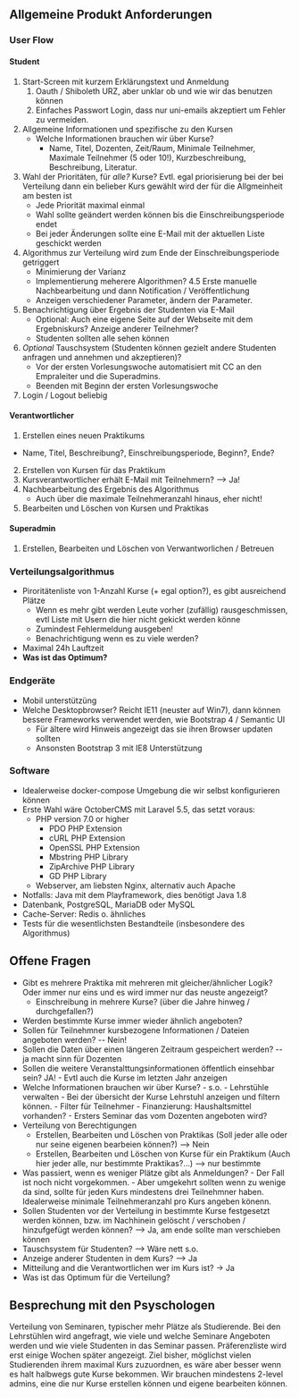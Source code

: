 ## Allgemeine Produkt Anforderungen

### User Flow
#### Student
1. Start-Screen mit kurzem Erklärungstext und Anmeldung
    1. Oauth / Shiboleth URZ, aber unklar ob und wie wir das benutzen können
    2. Einfaches Passwort Login, dass nur uni-emails akzeptiert um Fehler zu vermeiden.
2. Allgemeine Informationen und spezifische zu den Kursen
    - Welche Informationen brauchen wir über Kurse?
        - Name, Titel, Dozenten, Zeit/Raum, Minimale Teilnehmer, Maximale Teilnehmer (5 oder 10!), Kurzbeschreibung,  Beschreibung,  Literatur.
3. Wahl der Prioritäten, für *alle?* Kurse? Evtl. egal priorisierung bei der bei Verteilung dann ein belieber Kurs gewählt wird der für die Allgmeinheit am besten ist
    - Jede Priorität maximal einmal
    - Wahl sollte geändert werden können bis die Einschreibungsperiode endet
    - Bei jeder Änderungen sollte eine E-Mail mit der aktuellen Liste geschickt werden
4. Algorithmus zur Verteilung wird zum Ende der Einschreibungsperiode getriggert 
    - Minimierung der Varianz
    - Implementierung meherere Algorithmen?
4.5 Erste manuelle Nachbearbeitung und dann Notification / Veröffentlichung 
    - Anzeigen verschiedener Parameter, ändern der Parameter. 
5. Benachrichtigung über Ergebnis der Studenten via E-Mail 
    - Optional: Auch eine eigene Seite auf der Webseite mit dem Ergebniskurs? Anzeige anderer Teilnehmer? 
    - Studenten sollten alle sehen können
6. *Optional* Tauschsystem (Studenten können gezielt andere Studenten anfragen und annehmen und akzeptieren)?
    - Vor der ersten Vorlesungswoche automatisiert mit CC an den Empraleiter und die Superadmins. 
    - Beenden mit Beginn der ersten Vorlesungswoche
7. Login / Logout beliebig

#### Verantwortlicher 
1. Erstellen eines neuen Praktikums
  - Name, Titel, Beschreibung?, Einschreibungsperiode, Beginn?, Ende? 
2. Erstellen von Kursen für das Praktikum 
3. Kursverantwortlicher erhält E-Mail mit Teilnehmern? --> Ja!
4. Nachbearbeitung des Ergebnis des Algorithmus
    -  Auch über die maximale Teilnehmeranzahl hinaus, eher nicht!
5. Bearbeiten und Löschen von Kursen und Praktikas

#### Superadmin
1. Erstellen, Bearbeiten und Löschen von Verwantworlichen / Betreuen


### Verteilungsalgorithmus
  - Piroritätenliste von 1-Anzahl Kurse (+ egal option?), es gibt ausreichend Plätze
      - Wenn es mehr gibt werden Leute vorher (zufällig) rausgeschmissen, evtl Liste mit Usern die hier nicht gekickt werden könne      
      - Zumindest Fehlermeldung ausgeben! 
      - Benachrichtigung wenn es zu viele werden? 
  - Maximal 24h Lauftzeit
  - **Was ist das Optimum?**

### Endgeräte
  - Mobil unterstützüng
  - Welche Desktopbrowser? Reicht IE11 (neuster auf Win7), dann können bessere Frameworks verwendet werden, wie Bootstrap 4 / Semantic UI
      - Für ältere wird Hinweis angezeigt das sie ihren Browser updaten sollten
      - Ansonsten Bootstrap 3 mit IE8 Unterstützung 

### Software
  - Idealerweise docker-compose Umgebung die wir selbst konfigurieren können
  - Erste Wahl wäre OctoberCMS mit Laravel 5.5, das setzt voraus:
      - PHP version 7.0 or higher
          - PDO PHP Extension
          - cURL PHP Extension
          - OpenSSL PHP Extension
          - Mbstring PHP Library
          - ZipArchive PHP Library
          - GD PHP Library
       - Webserver, am liebsten Nginx, alternativ auch Apache
 - Notfalls: Java mit dem Playframework, dies benötigt Java 1.8
 - Datenbank, PostgreSQL, MariaDB oder MySQL
 - Cache-Server: Redis o. ähnliches
 - Tests für die wesentlichsten Bestandteile (insbesondere des Algorithmus)
 
## Offene Fragen
  - Gibt es mehrere Praktika mit mehreren mit gleicher/ähnlicher Logik? Oder immer nur eins und es wird immer nur das neuste angezeigt?
      - Einschreibung in mehrere Kurse? (über die Jahre hinweg / durchgefallen?)  
  - Werden bestimmte Kurse immer wieder ähnlich angeboten?
  - Sollen für Teilnehmner kursbezogene Informationen / Dateien angeboten werden? -- Nein!
  - Sollen die Daten über einen längeren Zeitraum gespeichert werden? -- ja macht sinn für Dozenten
  - Sollen die weitere Veranstalttungsinformationen öffentlich einsehbar sein? JA!
        - Evtl auch die Kurse im letzten Jahr anzeigen
  - Welche Informationen brauchen wir über Kurse? - s.o.
        - Lehrstühle verwalten
        - Bei der übersicht der Kurse Lehrstuhl anzeigen und filtern können.
        - Filter für Teilnehmer
        - Finanzierung: Haushaltsmittel vorhanden? 
        - Ersters Seminar das vom Dozenten angeboten wird? 
  - Verteilung von Berechtigungen
      - Erstellen, Bearbeiten und Löschen von Praktikas (Soll jeder alle oder nur seine eigenen bearbeien können?) --> Nein
      - Erstellen, Bearbeiten und Löschen von Kurse für ein Praktikum (Auch hier jeder alle, nur bestimmte Praktikas?...) --> nur bestimmte
  - Was passiert, wenn es weniger Plätze gibt als Anmeldungen?
        - Der Fall ist noch nicht vorgekommen. 
        - Aber umgekehrt sollten wenn zu wenige da sind, sollte für jeden Kurs mindestens drei Teilnehmner haben. Idealerweise minimale Teilnehmeranzahl pro Kurs angeben könenn. 
  - Sollen Studenten vor der Verteilung in bestimmte Kurse festgesetzt werden können, bzw. im Nachhinein gelöscht / verschoben / hinzufgefügt werden können?  --> Ja, am ende sollte man verschieben können
  - Tauschsystem für Studenten? --> Wäre nett s.o.
  - Anzeige anderer Studenten in dem Kurs? --> Ja
  - Mitteilung and die Verantwortlichen wer im Kurs ist? -> Ja
  - Was ist das Optimum für die Verteilung? 

## Besprechung mit den Psyschologen
Verteilung von Seminaren, typischer mehr Plätze als Studierende. Bei den Lehrstühlen wird angefragt, wie viele und welche Seminare Angeboten werden und wie viele Studenten in das Seminar passen. Präferenzliste wird erst einige Wochen später angezeigt. 
Ziel bisher, möglichst vielen Studierenden ihrem maximal Kurs zuzuordnen, es wäre aber besser wenn es halt halbwegs gute Kurse bekommen. 
Wir brauchen mindestens 2-level admins, eine die nur Kurse erstellen können und eigene bearbeiten können. 
